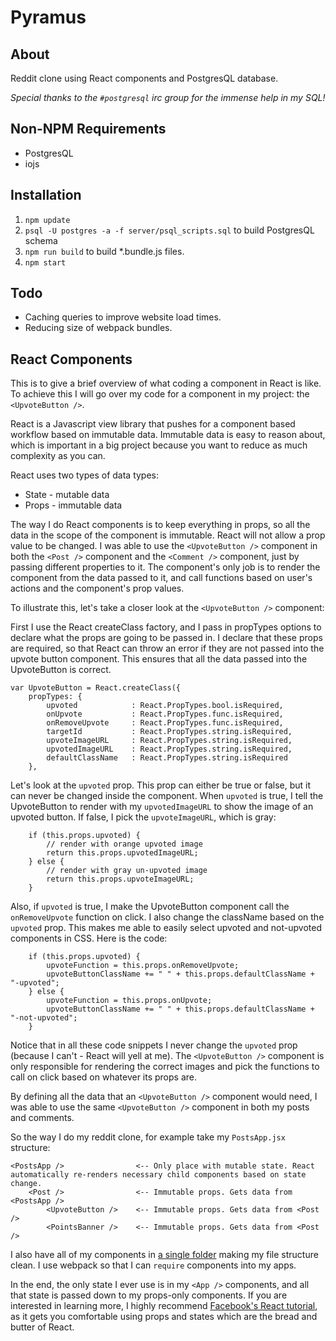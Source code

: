 # Pyramus
## About
Reddit clone using React components and PostgresQL database.

*Special thanks to the `#postgresql` irc group for the immense help in my SQL!*

## Non-NPM Requirements
* PostgresQL
* iojs

## Installation
1. `npm update`
2. `psql -U postgres -a -f server/psql_scripts.sql` to build PostgresQL schema
3. `npm run build` to build \*.bundle.js files.
4. `npm start`

## Todo

* Caching queries to improve website load times.
* Reducing size of webpack bundles.

## React Components

This is to give a brief overview of what coding a component in React is like. To achieve this I will go over my code for a component in my project: the `<UpvoteButton />`.

React is a Javascript view library that pushes for a component based workflow based on immutable data. Immutable data is easy to reason about, which is important in a big project because you want to reduce as much complexity as you can.

React uses two types of data types:

* State - mutable data
* Props - immutable data

The way I do React components is to keep everything in props, so all the data in the scope of the component is immutable. React will not allow a prop value to be changed. I was able to use the `<UpvoteButton />` component in both the `<Post />` component and the `<Comment />` component, just by passing different properties to it. The component's only job is to render the component from the data passed to it, and call functions based on user's actions and the component's prop values.

To illustrate this, let's take a closer look at the `<UpvoteButton />` component:

First I use the React createClass factory, and I pass in propTypes options to declare what the props are going to be passed in. I declare that these props are required, so that React can throw an error if they are not passed into the upvote button component. This ensures that all the data passed into the UpvoteButton is correct.

    var UpvoteButton = React.createClass({
        propTypes: {
            upvoted            : React.PropTypes.bool.isRequired,
            onUpvote           : React.PropTypes.func.isRequired,
            onRemoveUpvote     : React.PropTypes.func.isRequired,
            targetId           : React.PropTypes.string.isRequired,
            upvoteImageURL     : React.PropTypes.string.isRequired,
            upvotedImageURL    : React.PropTypes.string.isRequired,
            defaultClassName   : React.PropTypes.string.isRequired
        },

Let's look at the `upvoted` prop. This prop can either be true or false, but it can never be changed inside the component. When `upvoted` is true, I tell the UpvoteButton to render with my `upvotedImageURL` to show the image of an upvoted button. If false, I pick the `upvoteImageURL`, which is gray:

        if (this.props.upvoted) {
            // render with orange upvoted image
            return this.props.upvotedImageURL;
        } else {
            // render with gray un-upvoted image
            return this.props.upvoteImageURL;
        }

Also, if `upvoted` is true, I make the UpvoteButton component call the `onRemoveUpvote` function on click. I also change the className based on the `upvoted` prop. This makes me able to easily select upvoted and not-upvoted components in CSS. Here is the code:

        if (this.props.upvoted) {
            upvoteFunction = this.props.onRemoveUpvote;
            upvoteButtonClassName += " " + this.props.defaultClassName + "-upvoted";
        } else {
            upvoteFunction = this.props.onUpvote;
            upvoteButtonClassName += " " + this.props.defaultClassName + "-not-upvoted";
        }

Notice that in all these code snippets I never change the `upvoted` prop (because I can't - React will yell at me). The `<UpvoteButton />` component is only responsible for rendering the correct images and pick the functions to call on click based on whatever its props are.

By defining all the data that an `<UpvoteButton />` component would need, I was able to use the same `<UpvoteButton />` component in both my posts and comments.

So the way I do my reddit clone, for example take my `PostsApp.jsx` structure:

    <PostsApp />                <-- Only place with mutable state. React automatically re-renders necessary child components based on state change.
        <Post />                <-- Immutable props. Gets data from <PostsApp />
            <UpvoteButton />    <-- Immutable props. Gets data from <Post />
            <PointsBanner />    <-- Immutable props. Gets data from <Post />

I also have all of my components in [a single folder](https://github.com/keithyong/pyramus/tree/master/client) making my file structure clean. I use webpack so that I can `require` components into my apps.

In the end, the only state I ever use is in my `<App />` components, and all that state is passed down to my props-only components. If you are interested in learning more, I highly recommend [Facebook's React tutorial](http://facebook.github.io/react/docs/tutorial.html), as it gets you comfortable using props and states which are the bread and butter of React.
